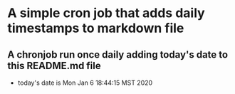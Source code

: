 A simple cron job that adds daily timestamps to markdown file
============================================================
## A chronjob run once daily adding today's date to this README.md file
* today's date is Mon Jan  6 18:44:15 MST 2020
